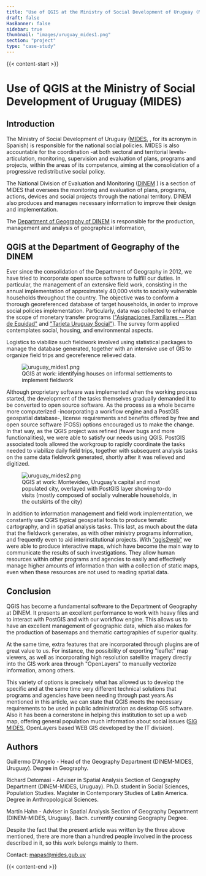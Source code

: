 ```yaml
---
title: "Use of QGIS at the Ministry of Social Development of Uruguay (MIDES)"
draft: false
HasBanner: false
sidebar: true
thumbnail: "images/uruguay_mides1.png"
section: "project"
type: "case-study"
---
```

{{< content-start >}}

# Use of QGIS at the Ministry of Social Development of Uruguay (MIDES)

## Introduction

The Ministry of Social Development of Uruguay ([MIDES,](http://www.mides.gub.uy/innovaportal/v/4376/3/innova.front/mision) , for its acronym in Spanish) is responsible for the national social policies. MIDES is also accountable for the coordination -at both sectoral and territorial levels- articulation, monitoring, supervision and evaluation of plans, programs and projects, within the areas of its competence, aiming at the consolidation of a progressive redistributive social policy.

The National Division of Evaluation and Monitoring ([DINEM](http://dinem.mides.gub.uy/innovaportal/v/25948/11/innova.front/mision-y-cometidos) ) is a section of MIDES that oversees the monitoring and evaluation of plans, programs, actions, devices and social projects through the national territory. DINEM also produces and manages necessary information to improve their design and implementation.

The [Department of Geography of DINEM](http://dinem.mides.gub.uy/innovaportal/v/25507/11/innova.front/departamento-de-geografia) is responsible for the production, management and analysis of geographical information,

## QGIS at the Department of Geography of the DINEM

Ever since the consolidation of the Department of Geography in 2012, we have tried to incorporate open source software to fulfill our duties. In particular, the management of an extensive field work, consisting in the annual implementation of approximately 40,000 visits to socially vulnerable households throughout the country. The objective was to conform a thorough georeferenced database of target households, in order to improve social policies implementation. Particularly, data was collected to enhance the scope of monetary transfer programs ([\"Asignaciones Familiares -- Plan de Equidad\"](https://www.bps.gub.uy/3540/plan-de-equidad.html) and [\"Tarjeta Uruguay Social\"](http://www.mides.gub.uy/innovaportal/v/55480/3/innova.front/tarjeta-uruguay-social-tus)). The survey form applied contemplates social, housing, and environmental aspects.

Logistics to viabilize such fieldwork involved using statistical packages to manage the database generated, together with an intensive use of GIS to organize field trips and georeference relieved data.

<figure>
<img src="../images/uruguay_mides1.png" class="align-center" alt="uruguay_mides1.png" />
<figcaption>QGIS at work: identifying houses on informal settlements to implement fieldwork</figcaption>
</figure>

Although proprietary software was implemented when the working process started, the development of the tasks themselves gradually demanded it to be converted to open source software. As the process as a whole became more computerized -incorporating a workflow engine and a PostGIS geospatial database-, license requirements and benefits offered by free and open source software (FOSS) options encouraged us to make the change. In that way, as the QGIS project was refined (fewer bugs and more functionalities), we were able to satisfy our needs using QGIS. PostGIS associated tools allowed the workgroup to rapidly coordinate the tasks needed to viabilize daily field trips, together with subsequent analysis tasks on the same data fieldwork generated, shortly after it was relieved and digitized.

<figure>
<img src="../images/uruguay_mides2.png" class="align-center" alt="uruguay_mides2.png" />
<figcaption>QGIS at work: Montevideo, Uruguay’s capital and most populated city, overlayed with PostGIS layer showing to-do visits (mostly composed of socially vulnerable households, in the outskirts of the city)</figcaption>
</figure>

In addition to information management and field work implementation, we constantly use QGIS typical geospatial tools to produce tematic cartography, and in spatial analysis tasks. This last, as much about the data that the fieldwork generates, as with other ministry programs information, and frequently even to aid interinstitutional projects. With [\"qgis2web\"](https://plugins.qgis.org/plugins/qgis2web/) we were able to produce interactive maps, which have become the main way to communicate the results of such investigations. They allow human resources within other programs and agencies to easily and effectively manage higher amounts of information than with a collection of static maps, even when these resources are not used to reading spatial data.

## Conclusion

QGIS has become a fundamental software to the Department of Geography at DINEM. It presents an excellent performance to work with heavy files and to interact with PostGIS and with our workflow engine. This allows us to have an excellent management of geographic data, which also makes for the production of basemaps and thematic cartographies of superior quality.

At the same time, extra features that are incorporated through plugins are of great value to us. For instance, the possibility of exporting \"leaflet\" map viewers, as well as incorporating high resolution satellite imagery directly into the GIS work area through "OpenLayers" to manually vectorize information, among others.

This variety of options is precisely what has allowed us to develop the specific and at the same time very different technical solutions that programs and agencies have been needing through past years.As mentioned in this article, we can state that QGIS meets the necessary requirements to be used in public administration as desktop GIS software. Also it has been a cornerstone in helping this institution to set up a web map, offering general population much information about social issues ([SIG MIDES](https://mapas.mides.gub.uy/), OpenLayers based WEB GIS developed by the IT division).

## Authors

Guillermo D\'Angelo - Head of the Geography Department (DINEM-MIDES, Uruguay). Degree in Geography.

Richard Detomasi - Adviser in Spatial Analysis Section of Geography Department (DINEM-MIDES, Uruguay). Ph.D. student in Social Sciences, Population Studies. Magister in Contemporary Studies of Latin America. Degree in Anthropological Sciences.

Martín Hahn - Adviser in Spatial Analysis Section of Geography Department (DINEM-MIDES, Uruguay). Bach. currently coursing Geography Degree.

Despite the fact that the present article was written by the three above mentioned, there are more than a hundred people involved in the process described in it, so this work belongs mainly to them.

Contact: <mapas@mides.gub.uy>

{{< content-end >}}
